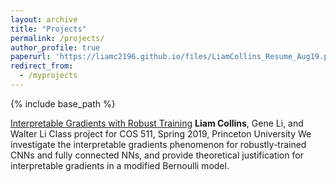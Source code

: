```yaml
---
layout: archive
title: "Projects"
permalink: /projects/
author_profile: true
paperurl: 'https://liamc2196.github.io/files/LiamCollins_Resume_Aug19.pdf'
redirect_from:
  - /myprojects
---
```


{% include base_path %}

[Interpretable Gradients with Robust Training](https://liamc2196.github.io/files/cos511_adversarial.pdf)
**Liam Collins**, Gene Li, and Walter Li
Class project for COS 511, Spring 2019, Princeton University
We investigate the interpretable gradients phenomenon for robustly-trained CNNs and fully connected NNs, and provide theoretical justification for interpretable gradients in a modified Bernoulli model.





